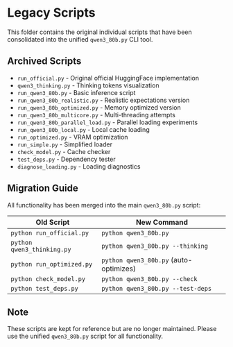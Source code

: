 # Legacy Scripts

This folder contains the original individual scripts that have been consolidated into the unified `qwen3_80b.py` CLI tool.

## Archived Scripts

- `run_official.py` - Original official HuggingFace implementation
- `qwen3_thinking.py` - Thinking tokens visualization
- `run_qwen3_80b.py` - Basic inference script
- `run_qwen3_80b_realistic.py` - Realistic expectations version
- `run_qwen3_80b_optimized.py` - Memory optimized version
- `run_qwen3_80b_multicore.py` - Multi-threading attempts
- `run_qwen3_80b_parallel_load.py` - Parallel loading experiments
- `run_qwen3_80b_local.py` - Local cache loading
- `run_optimized.py` - VRAM optimization
- `run_simple.py` - Simplified loader
- `check_model.py` - Cache checker
- `test_deps.py` - Dependency tester
- `diagnose_loading.py` - Loading diagnostics

## Migration Guide

All functionality has been merged into the main `qwen3_80b.py` script:

| Old Script | New Command |
|------------|-------------|
| `python run_official.py` | `python qwen3_80b.py` |
| `python qwen3_thinking.py` | `python qwen3_80b.py --thinking` |
| `python run_optimized.py` | `python qwen3_80b.py` (auto-optimizes) |
| `python check_model.py` | `python qwen3_80b.py --check` |
| `python test_deps.py` | `python qwen3_80b.py --test-deps` |

## Note

These scripts are kept for reference but are no longer maintained. Please use the unified `qwen3_80b.py` script for all functionality.